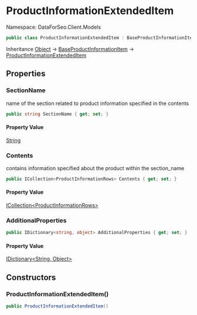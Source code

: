 # ProductInformationExtendedItem

Namespace: DataForSeo.Client.Models

```csharp
public class ProductInformationExtendedItem : BaseProductInformationItem
```

Inheritance [Object](https://docs.microsoft.com/en-us/dotnet/api/system.object) → [BaseProductInformationItem](./dataforseo.client.models.baseproductinformationitem.md) → [ProductInformationExtendedItem](./dataforseo.client.models.productinformationextendeditem.md)

## Properties

### **SectionName**

name of the section related to product information specified in the contents

```csharp
public string SectionName { get; set; }
```

#### Property Value

[String](https://docs.microsoft.com/en-us/dotnet/api/system.string)<br>

### **Contents**

contains information specified about the product within the section_name

```csharp
public ICollection<ProductInformationRows> Contents { get; set; }
```

#### Property Value

[ICollection&lt;ProductInformationRows&gt;](https://docs.microsoft.com/en-us/dotnet/api/system.collections.generic.icollection-1)<br>

### **AdditionalProperties**

```csharp
public IDictionary<string, object> AdditionalProperties { get; set; }
```

#### Property Value

[IDictionary&lt;String, Object&gt;](https://docs.microsoft.com/en-us/dotnet/api/system.collections.generic.idictionary-2)<br>

## Constructors

### **ProductInformationExtendedItem()**

```csharp
public ProductInformationExtendedItem()
```
